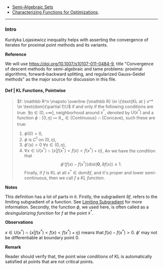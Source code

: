 - [Semi-Algebraic Sets](Semi-Algebraic%20Sets.md)
- [Characterizing Functions for Optimizations](Characterizing%20Functions%20for%20Optimizations.md). 

---
### **Intro**

Kurdyka Lojasiewicz inequality helps with asserting the convergence of iterates for proximal point methods and its variants. 


**Reference**

We will use https://doi.org/10.1007/s10107-011-0484-9, title "Convergence of descent methods for semi-algebraic and tame problems: proximal algorithms, forward–backward splitting, and regularized Gauss–Seidel methods" as the major source for discussion in this file. 

#### **Def | KL Functions, Pointwise**
> $f: \mathbb R^n \mapsto \overline {\mathbb R} \in \{\text{KL at } x^* \in \text{dom}(\partial f)\}$ if and only if the following conditions are true: 
> $\exists \eta \in (0, + \infty]$, neighborhood around $x^*$, denoted by $U(x^*)$ and a function $\phi : [0, \eta) \mapsto \mathbb R_+ \in \{\text{Continuous}\} \cap \{\text{Concave}\}$, such these are true: 
> 1. $\phi(0) = 0$, 
> 2. $\phi$ is $C^1$ on $(0, \eta)$, 
> 3. $\phi'(s) > 0 \; \forall s \in (0, \eta)$, 
> 4. $\forall x \in U(x^*) \cap \{x | f(x^*) < f(x) < f(x^*) + \eta\}$, 
> An we have the condition that 
> $$
>   \phi'(f(x) - f(x^*))\text{dist}(\mathbf 0, \partial f(x)) \ge 1. 
> $$
> Finally, if $f$ is KL at all $x^* \in \text{dom}\partial f$, and it's proper and lower semi-continuous, then we call $f$ a *KL function*. 

**Notes**

This definition has a lot of parts in it. 
Firstly, the subgradient $\partial f$, refers to the limiting subgradient of a function. 
See [Limiting Subgradient](Limiting%20Subgradient.md) for more information. 
Secondly, the function $\phi$, we used here, is often called as a *desingularizing function* for $f$ at the point $x^*$. 

**Observations**

$x \in U(x^*) \cap \{x | f(x^*) < f(x) < f(x^*) + \eta\}$ means that $f(x) - f(x^*) > 0$. 
$\phi'$ may not be differentiable at boundary point $0$. 



**Remark**

Reader should verify that, the point wise conditions of KL is automatically satisfied at points that are not critical points. 


